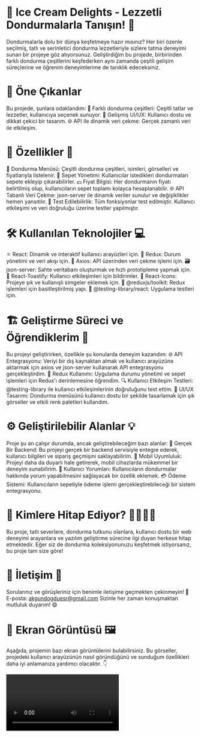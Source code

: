 
# 🍦 Ice Cream Delights - Lezzetli Dondurmalarla Tanışın! 🍦
Dondurmalarla dolu bir dünya keşfetmeye hazır mısınız? Her biri özenle seçilmiş, tatlı ve serinletici dondurma lezzetleriyle sizlere tatma deneyimi sunan bir projeye göz atıyorsunuz. Geliştirdiğim bu projede, birbirinden farklı dondurma çeşitlerini keşfederken aynı zamanda çeşitli gelişim süreçlerine ve öğrenim deneyimlerime de tanıklık edeceksiniz.

# 📌 Öne Çıkanlar
Bu projede, şunlara odaklandım:
🍦 Farklı dondurma çeşitleri: Çeşitli tatlar ve lezzetler, kullanıcıya seçenek sunuyor.
🎨 Gelişmiş UI/UX: Kullanıcı dostu ve dikkat çekici bir tasarım.
🌐 API ile dinamik veri çekme: Gerçek zamanlı veri ile etkileşim.

# 🍨 Özellikler 🌟
🍦 Dondurma Menüsü: Çeşitli dondurma çeşitleri, isimleri, görselleri ve fiyatlarıyla listelenir.
🛒 Sepet Yönetimi: Kullanıcılar istedikleri dondurmaları sepete ekleyip çıkarabilirler.
💵 Fiyat Bilgisi: Her dondurmanın fiyatı belirtilmiş olup, kullanıcıların sepet toplamı kolayca hesaplanabilir.
🌐 API Tabanlı Veri Çekme: json-server ile dinamik veriler sunulur ve değişiklikler hemen yansıtılır.
🧪 Test Edilebilirlik: Tüm fonksiyonlar test edilmiştir. Kullanıcı etkileşimi ve veri doğruluğu üzerine testler yapılmıştır.

# 🛠️ Kullanılan Teknolojiler 💻
⚛️ React: Dinamik ve interaktif kullanıcı arayüzleri için.
🔄 Redux: Durum yönetimi ve veri akışı için.
🔗 Axios: API üzerinden veri çekme işlemi için.
🗃️ json-server: Sahte veritabanı oluşturmak ve hızlı prototipleme yapmak için.
📣 React-Toastify: Kullanıcı etkileşimleri için bildirimler.
🔲 React-Icons: Projeye şık ve kullanışlı simgeler eklemek için.
🔧 @reduxjs/toolkit: Redux işlemleri için basitleştirilmiş yapı.
🧪 @testing-library/react: Uygulama testleri için.

# 🏗️ Geliştirme Süreci ve Öğrendiklerim 🧠
Bu projeyi geliştirirken, özellikle şu konularda deneyim kazandım:
🌐 API Entegrasyonu: Veriyi bir dış kaynaktan almak ve kullanıcı arayüzüne aktarmak için axios ve json-server kullanarak API entegrasyonu gerçekleştirdim.
🔄 Redux Kullanımı: Uygulama durumu yönetimi ve sepet işlemleri için Redux'ı derinlemesine öğrendim.
🔍 Kullanıcı Etkileşim Testleri: @testing-library ile kullanıcı etkileşimlerinin doğruluğunu test ettim.
🎨 UI/UX Tasarımı: Dondurma menüsünü kullanıcı dostu bir şekilde tasarlamak için şık görseller ve etkili renk paletleri kullandım.

# ⚙️ Geliştirilebilir Alanlar 💡
Proje şu an çalışır durumda, ancak geliştirebileceğim bazı alanlar:
🔗 Gerçek Bir Backend: Bu projeyi gerçek bir backend servisiyle entegre ederek, kullanıcı bilgileri ve sipariş geçmişini saklayabilirim.
📱 Mobil Uyumluluk: Projeyi daha da duyarlı hale getirerek, mobil cihazlarda mükemmel bir deneyim sunabilirim.
💬 Kullanıcı Yorumları: Kullanıcıların dondurmalar hakkında yorum yapabilmesini sağlayacak bir özellik eklemek.
💳 Ödeme Sistemi: Kullanıcıların sepetiyle ödeme işlemi gerçekleştirebileceği bir sistem entegrasyonu.

# 🎯 Kimlere Hitap Ediyor? 👨‍👩‍👧‍👦
Bu proje, tatlı severlere, dondurma tutkunu olanlara, kullanıcı dostu bir web deneyimi arayanlara ve yazılım geliştirme sürecine ilgi duyan herkese hitap etmektedir. Eğer siz de dondurma koleksiyonunuzu keşfetmek istiyorsanız, bu proje tam size göre!

# 📧 İletişim 💬
Sorularınız ve görüşleriniz için benimle iletişime geçmekten çekinmeyin! 📨
E-posta: akgundogduesr@gmail.com
Sizinle her zaman konuşmaktan mutluluk duyarım! 😄

# 📸 Ekran Görüntüsü 🖼️
Aşağıda, projemin bazı ekran görüntülerini bulabilirsiniz. Bu görseller, projedeki kullanıcı arayüzünün nasıl göründüğünü ve sunduğum özellikleri daha iyi anlamanıza yardımcı olacaktır. 👇

![](iceCeam.mp4)